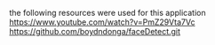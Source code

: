 the following resources were used for this application
https://www.youtube.com/watch?v=PmZ29Vta7Vc
https://github.com/boydndonga/faceDetect.git